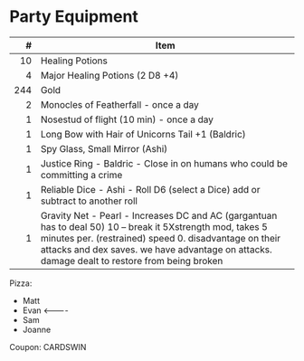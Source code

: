 # Party Equipment

\#  | Item
--: | ---------
10  | Healing Potions
4   | Major Healing Potions (2 D8 +4)
244 | Gold
2   | Monocles of Featherfall - once a day
1   | Nosestud of flight (10 min) - once a day
1   | Long Bow with Hair of Unicorns Tail +1 (Baldric)
1   | Spy Glass, Small Mirror (Ashi)
1   | Justice Ring - Baldric - Close in on humans who could be committing a crime
1   | Reliable Dice - Ashi - Roll D6 (select a Dice) add or subtract to another roll 
1   | Gravity Net - Pearl - Increases DC and AC (gargantuan has to deal 50) 10 – break it 5Xstrength mod, takes 5 minutes per. (restrained) speed 0.  disadvantage on their attacks and dex saves. we have advantage on attacks. damage dealt to restore from being broken

Pizza:
- Matt
- Evan <----
- Sam
- Joanne

Coupon: CARDSWIN

